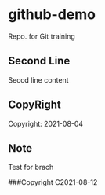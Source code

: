 # github-demo
Repo. for Git training
## Second Line
Secod line content

## CopyRight
Copyright: 2021-08-04

## Note
Test for brach

###Copyright
C2021-08-12